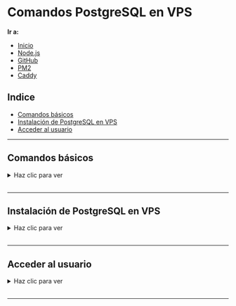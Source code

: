# Comandos PostgreSQL en VPS

**Ir a:**

- [Inicio](./README.md)
- [Node.js](./NodeJS.md)
- [GitHub](./GitHub.md)
- [PM2](./PM2.md)
- [Caddy](./Caddy.md)

## Indice

- [Comandos básicos](#comandos)
- [Instalación de PostgreSQL en VPS](#instalación)
- [Acceder al usuario](#acceder-al-usuario)

---

## <a id="comandos"></a>**Comandos básicos**

<details>
<summary>Haz clic para ver</summary>

### Listar tablas:

```postgresql
\dt
```

### Eliminar tablas:

```postgresql
DROP TABLE nombre_tabla;
```

### Exportar una base de datos:

```postgresql
pg_dump -h localhost -U neuromedic -d neuromedicdb -Fc -f neuromedicdb_backup.backup
```


### Importar una base de datos:

```postgresql
pg_restore -h localhost -U neuromedic -d neuromedicdb --verbose --clean --no-owner neuromedicdb_backup_20250503.backup
```

### Exportar una tabla:

```postgresql
pg_dump -h localhost -U usuario -d neuromedicdb -t nombre_tabla -Fc -f tabla_backup.backup
```

### Importar una tabla:

```postgresql
pg_restore -h localhost -U usuario -d neuromedicdb --data-only -t nombre_tabla tabla_backup.backup
```

</details>

<br>

---

## <a id="instalación"></a>**Instalación de PostgreSQL en VPS**

<details>
<summary>Haz clic para ver</summary>

### Instalar PostgreSQL:

```bash
https://www.postgresql.org/download/linux/ubuntu/
```

## Opcional


### Verificar el status:

```bash
sudo systemctl status postgresql
```

### Habilitar para que inicie automáticamente:

```bash
sudo systemctl enable postgresql
```

### Volver a verificar el status:

```bash
sudo systemctl status postgresql
```

### Acceder al directorio de configuración de PostgreSQL:

```bash
ll /etc/postgresql/17/main/
```

### Cambiar los permisos de los archivos de configuración:

```bash
sudo chmod 600 /etc/postgresql/17/main/postgresql.conf
sudo chmod 600 /etc/postgresql/17/main/pg_hba.conf
```

### Editar el archivo de configuración:

```bash
sudo nano /etc/postgresql/17/main/postgresql.conf
```

- Presiona `ctrl + w`, escribe `localhost` y descomenta (quita el `#` de) la línea:

  ```postgresql
  listen_addresses = 'localhost'
  ```

- Luego, presiona `ctrl + w`, escribe `sha-256` y descomenta (quita el `#` de) la línea:
  
  ```postgresql
  password_encryption = scram-sha-256
  ```

- Guarda y sal con `ctrl + x`, luego presiona `y` y `enter`.

### Editar el archivo `pg_hba.conf`:

```bash
sudo nano /etc/postgresql/17/main/pg_hba.conf
```

- Navega hasta el final donde están los accesos locales. Cambia debajo de 'local':
  
  ```
  local   all all     scram-sha-256
  ```

- Agrega debajo de 'ipv6', después del primer `local`:
  
  ```
  local   all all all reject
  ```

- Guarda y sal con `ctrl + x`, luego presiona `y` y `enter`.

### Recargar la configuración de PostgreSQL:

```bash
sudo systemctl reload postgresql
```

</details>

<br>

---

## <a id="acceder-al-usuario"></a>**Acceder al usuario**

<details>
<summary>Haz clic para ver</summary>

### Acceder al usuario postgres:

```bash
sudo -i -u postgres
```

- En el prompt de PostgreSQL, escribe:

  ```sql
  psql
  ```

- Luego, ejecuta los siguientes comandos SQL:

  Cambia el password:

  ```sql
  ALTER USER postgres WITH PASSWORD '5YgS%Xz$4!Z5n$';
  ```

  Crea el usuario:

  ```sql
  CREATE USER prestamo WITH PASSWORD 'nsu9@K5^1e6kjHCM$hN';
  ```

  Crea la base de datos:
  
  ```sql
  CREATE DATABASE prestamodb OWNER prestamo;
  ```

  Muestra las bases de datos:

  ```sql
  \l
  ```

  Sal de la muestra:

  ```sql
  q
  ```

  Muestra los usuarios:

  ```sql
  \du
  ```

  Otorga privilegios al usuario:

  ```sql
  GRANT ALL PRIVILEGES ON DATABASE prestamodb TO prestamo;
  ```

  Sal de la sesión:

  ```sql
  \q
  ```

  Sal de la sesión de `postgres`:

  ```sql
  exit
  ```

### Conectar a la base de datos prestamodb:

```bash
psql -h localhost -U prestamo -d prestamodb
```

  - Ingresa la contraseña: `nsu9@K5^1e6kjHCM$hN`

  - Luego ejecuta:

  Muestra las bases de datos:

  ```sql
  \l
  ```

  Sal de la muestra:

  ```sql
  q
  ```

  Sal de la sesión de `prestamo`:

  ```sql
  \q
  ```

</details>

<br>

---
